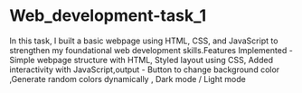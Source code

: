 # Web_development-task_1
In this task, I built a basic webpage using HTML, CSS, and JavaScript to strengthen my foundational web development skills.Features Implemented -Simple webpage structure with HTML, Styled layout using CSS, Added interactivity with JavaScript,output - Button to change background color ,Generate random colors dynamically , Dark mode / Light mode
